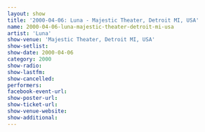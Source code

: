 ```yaml
---
layout: show
title: '2000-04-06: Luna - Majestic Theater, Detroit MI, USA'
name: 2000-04-06-luna-majestic-theater-detroit-mi-usa
artist: 'Luna'
show-venue: 'Majestic Theater, Detroit MI, USA'
show-setlist: 
show-date: 2000-04-06
category: 2000
show-radio: 
show-lastfm: 
show-cancelled: 
performers: 
facebook-event-url: 
show-poster-url: 
show-ticket-url: 
show-venue-website: 
show-additional: 
---
```


